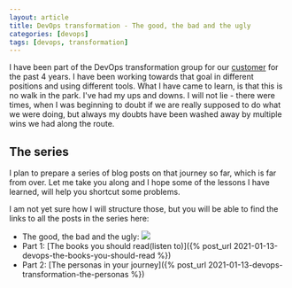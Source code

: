 ```yaml
---
layout: article
title: DevOps transformation - The good, the bad and the ugly
categories: [devops]
tags: [devops, transformation]
---
```


I have been part of the DevOps transformation group for our [customer](https://docuware.com) for the past 4 years. I have been working towards that goal in different positions and using different tools. What I have came to learn, is that this is no walk in the park. I've had my ups and downs. I will not lie - there were times, when I was beginning to doubt if we are really supposed to do what we were doing, but always my doubts have been washed away by multiple wins we had along the route.

## The series

I plan to prepare a series of blog posts on that journey so far, which is far from over. Let me take you along and I hope some of the lessons I have learned, will help you shortcut some problems.

I am not yet sure how I will structure those, but you will be able to find the links to all the posts in the series here:

- The good, the bad and the ugly: ![](https://img.shields.io/static/v1?label=you&message=are%20here&color=green&style=flat)
- Part 1: [The books you should read(listen to)]({% post_url 2021-01-13-devops-the-books-you-should-read %})
- Part 2: [The personas in your journey]({% post_url 2021-01-13-devops-transformation-the-personas %})
